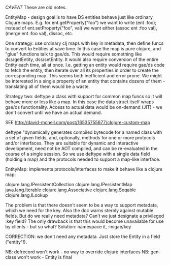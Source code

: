 
*CAVEAT* These are old notes.

EntityMap - design goal is to have DS entities behave just like
ordinary Clojure maps.  E.g. for ent.getProperty("foo") we want to
write (ent :foo); instead of ent.setProperty("foo", val) we want
either (assoc ent :foo val), (merge ent :foo val), dissoc, etc.

One strategy: use ordinary clj maps with key in metadata, then define
funcs to convert to Entities at save time.  In this case the map is
pure clojure, and "glue" functions talk to gae/ds. This would require
something like dss/getEntity, dss/setEntity.  It would also require
conversion of the entire Entity each time, all at once.  I.e. getting
an entity would require gae/ds code to fetch the entity, then iterate
over all its properties in order to create the corresponding map.
This seems both inefficient and error prone.  We might be interested
in a single property of an entity that contains dozens of them -
translating all of them would be a waste.

Strategy two: deftype a class with support for common map funcs so it
will behave more or less like a map.  In this case the data struct
itself wraps gae/ds functionality.  Access to actual data would be
on-demand (JIT) - we don't convert until we have an actual demand.

SEE http://david-mcneil.com/post/16535755677/clojure-custom-map

deftype "dynamically generates compiled bytecode for a named class
with a set of given fields, and, optionally, methods for one or more
protocols and/or interfaces. They are suitable for dynamic and
interactive development, need not be AOT compiled, and can be
re-evaluated in the course of a single session.  So we use deftype
with a single data field (holding a map) and the protocols needed to
support a map-like interface.

EntityMap: implements protocols/interfaces to make it behave like
a clojure map:

  clojure.lang.IPersistentCollection
  clojure.lang.IPersistentMap
  java.lang.Iterable
  clojure.lang.Associative
  clojure.lang.Seqable
  clojure.lang.ILookup

The problem is that there doesn't seem to be a way to support
metadata, which we need for the key.  Also the doc warns sternly
against mutable fields.  But do we really need metadata?  Can't we
just designate a privileged :key field?  The only drawback is that
this would become unavailable for use by clients - but so what?
Solution: namespace it, :migae/key

CORRECTION: we don't need any metadata.  Just store the Entity in a
field ("entity"!).

NB: defrecord won't work - no way to override clojure interfaces
NB: gen-class won't work - Entity is final
